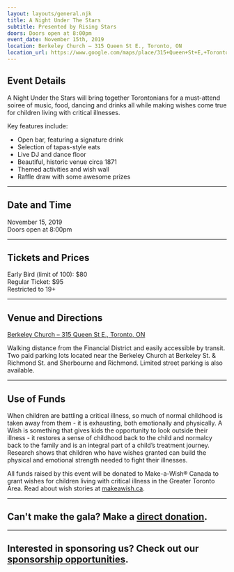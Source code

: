 ```yaml
---
layout: layouts/general.njk
title: A Night Under The Stars
subtitle: Presented by Rising Stars
doors: Doors open at 8:00pm
event_date: November 15th, 2019
location: Berkeley Church – 315 Queen St E., Toronto, ON
location_url: https://www.google.com/maps/place/315+Queen+St+E,+Toronto,+ON+M5A+1S7/data=!4m2!3m1!1s0x89d4cb38fc0346f3:0x88b2a8f0af70ec18?sa=X&ved=2ahUKEwiU67-8jPLjAhXCHM0KHWxkDfcQ8gEwAHoECAoQAQ
---
```


## Event Details
A Night Under the Stars will bring together Torontonians for a must-attend soiree of music, food, dancing and drinks all while making wishes come true for children living with critical illnesses.

Key features include:
- Open bar, featuring a signature drink 
- Selection of tapas-style eats
- Live DJ and dance floor
- Beautiful, historic venue circa 1871 
- Themed activities and wish wall
- Raffle draw with some awesome prizes
***
## Date and Time
November 15, 2019<br>
Doors open at 8:00pm
***
## Tickets and Prices
Early Bird (limit of 100): $80<br>
Regular Ticket: $95<br>
Restricted to 19+
***
## Venue and Directions
[Berkeley Church – 315 Queen St E., Toronto, ON](https://www.google.com/maps/place/315+Queen+St+E,+Toronto,+ON+M5A+1S7/data=!4m2!3m1!1s0x89d4cb38fc0346f3:0x88b2a8f0af70ec18?sa=X&ved=2ahUKEwiU67-8jPLjAhXCHM0KHWxkDfcQ8gEwAHoECAoQAQ)

Walking distance from the Financial District and easily accessible by transit. Two paid parking lots located near the Berkeley Church at Berkeley St. & Richmond St. and Sherbourne and Richmond. Limited street parking is also available.
***
## Use of Funds
When children are battling a critical illness, so much of normal childhood is taken away from them - it is exhausting, both emotionally and physically. A Wish is something that gives kids the opportunity to look outside their illness - it restores a sense of childhood back to the child and normalcy back to the family and is an integral part of a child’s treatment journey. Research shows that children who have wishes granted can build the physical and emotional strength needed to fight their illnesses.

All funds raised by this event will be donated to Make-a-Wish® Canada to grant wishes for children living with critical illness in the Greater Toronto Area. Read about wish stories at [makeawish.ca](https://makeawish.ca/wish-stories).
***
## Can't make the gala? Make a [direct donation](https://makeawishca.donordrive.com/index.cfm?fuseaction=donate.event&eventID=705).
*** 
## Interested in sponsoring us? Check out our [sponsorship opportunities](/sponsorship). 
